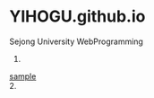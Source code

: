 # YIHOGU.github.io
Sejong University WebProgramming

1. 
<a href="https://yihogu.github.io/sample/sampler/">
sample
</a>
<br>
2.
<br>
